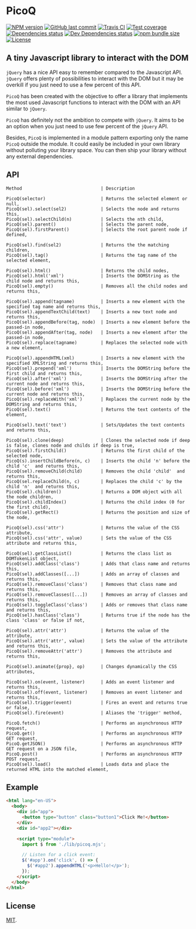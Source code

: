 # PicoQ

[![NPM version][npm-image]][npm-url]
[![GitHub last commit][commit-image]][commit-url]
[![Travis CI][travis-image]][travis-url]
[![Test coverage][coveralls-image]][coveralls-url]
[![Dependencies status][dependencies-image]][dependencies-url]
[![Dev Dependencies status][devdependencies-image]][devdependencies-url]
[![npm bundle size][npm-bundle-size-image]][npm-bundle-size-url]
[![License][license-image]](LICENSE.md)


## A tiny Javascript library to interact with the DOM

`jQuery` has a nice API easy to remember compared to the Javascript API. `jQuery` offers plenty of possibilities to interact with the DOM but it may be overkill if you just need to use a few percent of this API.

`PicoQ` has been created with the objective to offer a library that implements the most used Javascript functions to interact with the DOM with an API similar to `jQuery`.

`PicoQ` has definitely not the ambition to compete with `jQuery`. It aims to be an option when you just need to use few percent of the `jQuery` API.

Besides, `PicoQ` is implemented in a module pattern exporting only the name `PicoQ` outside the module. It could easily be included in your own library without polluting your library space. You can then ship your library without any external dependencies.


## API

```
Method                              | Description
```
```
PicoQ(selector)                     | Returns the selected element or null,
PicoQ(sel).select(sel2)             | Selects the node and returns this,
PicoQ(sel).selectChild(n)           | Selects the nth child,
PicoQ(sel).parent()                 | Selects the parent node,
PicoQ(sel).firstParent()            | Selects the root parent node if defined,

PicoQ(sel).find(sel2)               | Returns the the matching children,
PicoQ(sel).tag()                    | Returns the tag name of the selected element,

PicoQ(sel).html()                   | Returns the child nodes,
PicoQ(sel).html('xml')              | Inserts the DOMString as the child node and returns this,
PicoQ(sel).empty()                  | Removes all the child nodes and returns this,

PicoQ(sel).append(tagname)          | Inserts a new element with the specified tag name and returns this,
PicoQ(sel).appendTextChild(text)    | Inserts a new text node and returns this,
PicoQ(sel).appendBefore(tag, node)  | Inserts a new element before the passed-in node,
PicoQ(sel).appendAfter(tag, node)   | Inserts a new element after the passed-in node,
PicoQ(sel).replace(tagname)         | Replaces the selected node with a new element,

PicoQ(sel).appendHTML(xml)          | Inserts a new element with the specified XMLString and returns this,
PicoQ(sel).prepend('xml')           | Inserts the DOMString before the first child and returns this,
PicoQ(sel).after('xml')             | Inserts the DOMString after the current node and returns this,
PicoQ(sel).before('xml')            | Inserts the DOMString before the current node and returns this,
PicoQ(sel).replaceWith('xml')       | Replaces the current node by the DOMString and returns this,
PicoQ(sel).text()                   | Returns the text contents of the element,

PicoQ(sel).text('text')             | Sets/Updates the text contents and returns this,

PicoQ(sel).clone(deep)              | Clones the selected node if deep is false, clones node and childs if deep is true,
PicoQ(sel).firstChild()             | Returns the first child of the selected node,
PicoQ(s).insertChildBefore(n, c)    | Inserts the child 'n' before the child 'c'  and returns this,
PicoQ(sel).removeChild(child)       | Removes the child 'child'  and returns this,
PicoQ(sel.replaceChild(n, c)        | Replaces the child 'c' by the child 'n'  and returns this,
PicoQ(sel).children()               | Returns a DOM object with all the node children,
PicoQ(sel).childIndex()             | Returns the child index (0 for the first child),
PicoQ(sel).getRect()                | Returns the position and size of the node,

PicoQ(sel).css('attr')              | Returns the value of the CSS attribute,
PicoQ(sel).css('attr', value)       | Sets the value of the CSS attribute and returns this,

PicoQ(sel).getClassList()           | Returns the class list as DOMTokenList object,
PicoQ(sel).addClass('class')        | Adds that class name and returns this,
PicoQ(sel).addClasses([...])        | Adds an array of classes and returns this,
PicoQ(sel).removeClass('class')     | Removes that class name and returns this,
PicoQ(sel).removeClasses([...])     | Removes an array of classes and returns this,
PicoQ(sel).toggleClass('class')     | Adds or removes that class name and returns this,
PicoQ(sel).hasClass('class')        | Returns true if the node has the class 'class' or false if not,

PicoQ(sel).attr('attr')             | Returns the value of the attribute,
PicoQ(sel).attr('attr', value)      | Sets the value of the attribute and returns this,
PicoQ(sel).removeAttr('attr')       | Removes the attribute and returns this,

PicoQ(sel).animate({prop}, op)      | Changes dynamically the CSS attributes,

PicoQ(sel).on(event, listener)      | Adds an event listener and returns this,
PicoQ(sel).off(event, listener)     | Removes an event listener and returns this,
PicoQ(sel).trigger(event)           | Fires an event and returns true or false,
PicoQ(sel).fire(event)              | Aliases the 'trigger' method,

PicoQ.fetch()                       | Performs an asynchronous HTTP request,
PicoQ.get()                         | Performs an asynchronous HTTP GET request,
PicoQ.getJSON()                     | Performs an asynchronous HTTP GET request on a JSON file,
PicoQ.post()                        | Performs an asynchronous HTTP POST request,
PicoQ(sel).load()                   | Loads data and place the returned HTML into the matched element,
```

## Example

```html
<html lang="en-US">
  <body>
    <div id="app">
      <button type="button" class="button1">Click Me!</button>
    </div>
    <div id="app2"></div>

    <script type="module">
      import $ from './lib/picoq.mjs';

      // Listen for a click event:
      $('#app').on('click', () => {
        $('#app2').appendHTML('<p>Hello!</p>');
      });
    </script>
  </body>
</html>
```


## License

[MIT](LICENSE.md).

<!--- URls -->

[npm-image]: https://img.shields.io/npm/v/picoq.svg?style=flat-square
[release-image]: https://img.shields.io/github/release/jclo/picoq.svg?include_prereleases&style=flat-square
[commit-image]: https://img.shields.io/github/last-commit/jclo/picoq.svg?style=flat-square
[travis-image]: https://img.shields.io/travis/jclo/picoq.svg?style=flat-square
[coveralls-image]: https://img.shields.io/coveralls/jclo/picoq/master.svg?style=flat-square
[dependencies-image]: https://david-dm.org/jclo/picoq/status.svg?theme=shields.io
[devdependencies-image]: https://david-dm.org/jclo/picoq/dev-status.svg?theme=shields.io
[npm-bundle-size-image]: https://img.shields.io/bundlephobia/minzip/picoq.svg?style=flat-square
[license-image]: https://img.shields.io/npm/l/picoq.svg?style=flat-square

[npm-url]: https://www.npmjs.com/package/picoq
[release-url]: https://github.com/jclo/picoq/tags
[commit-url]: https://github.com/jclo/picoq/commits/master
[travis-url]: https://travis-ci.org/jclo/picoq
[coveralls-url]: https://coveralls.io/github/jclo/picoq?branch=master
[dependencies-url]: https://david-dm.org/jclo/picoq
[devdependencies-url]: https://david-dm.org/jclo/picoq?type=dev
[license-url]: http://opensource.org/licenses/MIT
[npm-bundle-size-url]: https://img.shields.io/bundlephobia/minzip/picoq
